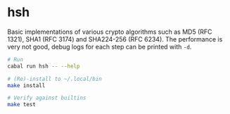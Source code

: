 # hsh
Basic implementations of various crypto algorithms such as MD5 (RFC 1321), SHA1
(RFC 3174) and SHA224-256 (RFC 6234).
The performance is very not good, debug logs for each step can be printed with `-d`.

```bash
# Run
cabal run hsh -- --help

# (Re)-install to ~/.local/bin
make install

# Verify against builtins
make test
```
